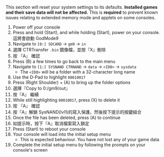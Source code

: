 This section will reset your system settings to its defaults. **Installed games and their save data will not be affected.** This is **required** to prevent known issues relating to extended memory mode and applets on some consoles.

1. Power off your console
2. Press and hold (Start), and while holding (Start), power on your console. 這將會啟動 GodMode9
3. Navigate to `[0:] SDCARD` -> `gm9` -> `in`
4. 選擇 CTRTransfer `.bin` 鏡像檔，並按『X』刪除
5. 按 『A』 確認
6. Press (B) a few times to go back to the main menu
7. Navigate to `[1:] SYSNAND CTRNAND` -> `data` -> `<ID0>` -> `sysdata`
   - The `<ID0>` will be a folder with a 32-character long name
8. Use the D-Pad to highlight `00010017`
9. Press (Right Shoulder) + (A) to bring up the folder options
10. 選擇『Copy to 0:/gm9/out』
11. 按『A』 繼續
12. While still highlighting `00010017`, press (X) to delete it
13. 按 『A』 確認
14. 按『A』解鎖 SysNAND(lvl1)的寫入保護，然後按下提示的按鍵組合
15. Once the file has been deleted, press (A) to continue
16. 如提示時，按下『A』取消檔案寫入鎖定
17. Press (Start) to reboot your console
18. Your console will load into the initial setup menu
    - This is expected behaviour. You have not lost any of your game data
19. Complete the initial setup menu by following the prompts on your console's screen
